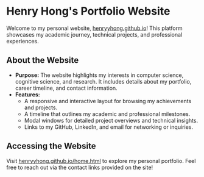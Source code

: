 # Henry Hong's Portfolio Website

Welcome to my personal website, [henryyhong.github.io](https://henryyhong.github.io/home.html)! This platform showcases my academic journey, technical projects, and professional experiences.

## About the Website
- **Purpose:** The website highlights my interests in computer science, cognitive science, and research. It includes details about my portfolio, career timeline, and contact information.
- **Features:**
  - A responsive and interactive layout for browsing my achievements and projects.
  - A timeline that outlines my academic and professional milestones.
  - Modal windows for detailed project overviews and technical insights.
  - Links to my GitHub, LinkedIn, and email for networking or inquiries.

## Accessing the Website
Visit [henryyhong.github.io/home.html](https://henryyhong.github.io/home.html) to explore my personal portfolio. Feel free to reach out via the contact links provided on the site!
